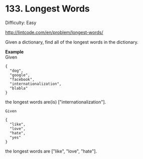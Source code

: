 # 133. Longest Words

Difficulty: Easy

http://lintcode.com/en/problem/longest-words/

Given a dictionary, find all of the longest words in the dictionary.

**Example**  
Given
```
{
  "dog",
  "google",
  "facebook",
  "internationalization",
  "blabla"
}
```
the longest words are(is) ["internationalization"].
```
Given

{
  "like",
  "love",
  "hate",
  "yes"
}
```
the longest words are ["like", "love", "hate"].
